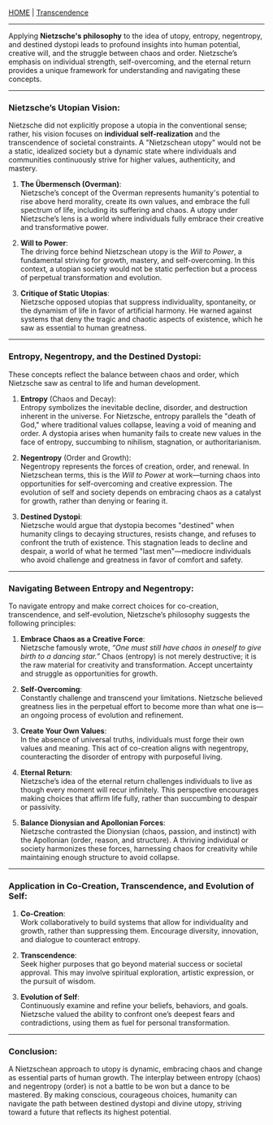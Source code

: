 [HOME](/README.md) | [Transcendence](/assets/docs/knowledge/Transcendence/readme.md)   

---   

Applying **Nietzsche's philosophy** to the idea of utopy, entropy, negentropy, and destined dystopi leads to profound insights into human potential, creative will, and the struggle between chaos and order. Nietzsche’s emphasis on individual strength, self-overcoming, and the eternal return provides a unique framework for understanding and navigating these concepts.

---

### **Nietzsche’s Utopian Vision**:
Nietzsche did not explicitly propose a utopia in the conventional sense; rather, his vision focuses on **individual self-realization** and the transcendence of societal constraints. A "Nietzschean utopy" would not be a static, idealized society but a dynamic state where individuals and communities continuously strive for higher values, authenticity, and mastery.

1. **The Übermensch (Overman)**:  
   Nietzsche’s concept of the Overman represents humanity's potential to rise above herd morality, create its own values, and embrace the full spectrum of life, including its suffering and chaos. A utopy under Nietzsche’s lens is a world where individuals fully embrace their creative and transformative power.
   
2. **Will to Power**:  
   The driving force behind Nietzschean utopy is the *Will to Power*, a fundamental striving for growth, mastery, and self-overcoming. In this context, a utopian society would not be static perfection but a process of perpetual transformation and evolution.

3. **Critique of Static Utopias**:  
   Nietzsche opposed utopias that suppress individuality, spontaneity, or the dynamism of life in favor of artificial harmony. He warned against systems that deny the tragic and chaotic aspects of existence, which he saw as essential to human greatness.

---

### **Entropy, Negentropy, and the Destined Dystopi**:
These concepts reflect the balance between chaos and order, which Nietzsche saw as central to life and human development.

1. **Entropy** (Chaos and Decay):  
   Entropy symbolizes the inevitable decline, disorder, and destruction inherent in the universe. For Nietzsche, entropy parallels the "death of God," where traditional values collapse, leaving a void of meaning and order. A dystopia arises when humanity fails to create new values in the face of entropy, succumbing to nihilism, stagnation, or authoritarianism.

2. **Negentropy** (Order and Growth):  
   Negentropy represents the forces of creation, order, and renewal. In Nietzschean terms, this is the *Will to Power* at work—turning chaos into opportunities for self-overcoming and creative expression. The evolution of self and society depends on embracing chaos as a catalyst for growth, rather than denying or fearing it.

3. **Destined Dystopi**:  
   Nietzsche would argue that dystopia becomes "destined" when humanity clings to decaying structures, resists change, and refuses to confront the truth of existence. This stagnation leads to decline and despair, a world of what he termed "last men"—mediocre individuals who avoid challenge and greatness in favor of comfort and safety.

---

### **Navigating Between Entropy and Negentropy**:
To navigate entropy and make correct choices for co-creation, transcendence, and self-evolution, Nietzsche’s philosophy suggests the following principles:

1. **Embrace Chaos as a Creative Force**:  
   Nietzsche famously wrote, *“One must still have chaos in oneself to give birth to a dancing star.”* Chaos (entropy) is not merely destructive; it is the raw material for creativity and transformation. Accept uncertainty and struggle as opportunities for growth.

2. **Self-Overcoming**:  
   Constantly challenge and transcend your limitations. Nietzsche believed greatness lies in the perpetual effort to become more than what one is—an ongoing process of evolution and refinement.

3. **Create Your Own Values**:  
   In the absence of universal truths, individuals must forge their own values and meaning. This act of co-creation aligns with negentropy, counteracting the disorder of entropy with purposeful living.

4. **Eternal Return**:  
   Nietzsche’s idea of the eternal return challenges individuals to live as though every moment will recur infinitely. This perspective encourages making choices that affirm life fully, rather than succumbing to despair or passivity.

5. **Balance Dionysian and Apollonian Forces**:  
   Nietzsche contrasted the Dionysian (chaos, passion, and instinct) with the Apollonian (order, reason, and structure). A thriving individual or society harmonizes these forces, harnessing chaos for creativity while maintaining enough structure to avoid collapse.

---

### **Application in Co-Creation, Transcendence, and Evolution of Self**:
1. **Co-Creation**:  
   Work collaboratively to build systems that allow for individuality and growth, rather than suppressing them. Encourage diversity, innovation, and dialogue to counteract entropy.

2. **Transcendence**:  
   Seek higher purposes that go beyond material success or societal approval. This may involve spiritual exploration, artistic expression, or the pursuit of wisdom.

3. **Evolution of Self**:  
   Continuously examine and refine your beliefs, behaviors, and goals. Nietzsche valued the ability to confront one’s deepest fears and contradictions, using them as fuel for personal transformation.

---

### **Conclusion**:
A Nietzschean approach to utopy is dynamic, embracing chaos and change as essential parts of human growth. The interplay between entropy (chaos) and negentropy (order) is not a battle to be won but a dance to be mastered. By making conscious, courageous choices, humanity can navigate the path between destined dystopi and divine utopy, striving toward a future that reflects its highest potential.
